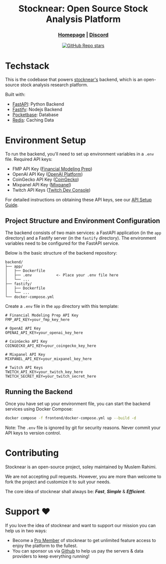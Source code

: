 <div align="center">



# **Stocknear: Open Source Stock Analysis Platform**

<h3>

[Homepage](https://stocknear.com/) | [Discord](https://discord.com/invite/hCwZMMZ2MT)

</h3>

[![GitHub Repo stars](https://img.shields.io/github/stars/stocknear/backend)](https://github.com/stocknear/backend/stargazers)

</div>



# Techstack

This is the codebase that powers [stocknear's](https://stocknear.com/) backend, which is an open-source stock analysis research platform.

Built with:
- [FastAPI](https://fastapi.tiangolo.com/): Python Backend
- [Fastify](https://fastify.dev/): Nodejs Backend
- [Pocketbase](https://pocketbase.io/): Database
- [Redis](https://redis.io/): Caching Data

# Environment Setup

To run the backend, you'll need to set up environment variables in a `.env` file. Required API keys:

- FMP API Key ([Financial Modeling Prep](https://financialmodelingprep.com/developer))
- OpenAI API Key ([OpenAI Platform](https://platform.openai.com/api-keys))
- CoinGecko API Key ([CoinGecko](https://www.coingecko.com/api/pricing))
- Mixpanel API Key ([Mixpanel](https://mixpanel.com/))
- Twitch API Keys ([Twitch Dev Console](https://dev.twitch.tv/console/apps))

For detailed instructions on obtaining these API keys, see our [API Setup Guide](docs/API_SETUP.md).

## Project Structure and Environment Configuration

The backend consists of two main services: a FastAPI application (in the `app` directory) and a Fastify server (in the `fastify` directory). The environment variables need to be configured for the FastAPI service.

Below is the basic structure of the backend repository:

```
backend/
├── app/
│   ├── Dockerfile
│   ├── .env           <- Place your .env file here
│   └── ...
├── fastify/
│   ├── Dockerfile
│   └── ...
└── docker-compose.yml
```

Create a `.env` file in the `app` directory with this template:
```env
# Financial Modeling Prep API Key
FMP_API_KEY=your_fmp_key_here

# OpenAI API Key
OPENAI_API_KEY=your_openai_key_here

# CoinGecko API Key
COINGECKO_API_KEY=your_coingecko_key_here

# Mixpanel API Key
MIXPANEL_API_KEY=your_mixpanel_key_here

# Twitch API Keys
TWITCH_API_KEY=your_twitch_key_here
TWITCH_SECRET_KEY=your_twitch_secret_here
```

## Running the Backend

Once you have set up your environment file, you can start the backend services using Docker Compose:

```bash
docker compose -f frontend/docker-compose.yml up --build -d
```

Note: The `.env` file is ignored by git for security reasons. Never commit your API keys to version control.

# Contributing
Stocknear is an open-source project, soley maintained by Muslem Rahimi.

We are not accepting pull requests. However, you are more than welcome to fork the project and customize it to suit your needs.

The core idea of stocknear shall always be: **_Fast_**, **_Simple_** & **_Efficient_**.


# Support ❤️

If you love the idea of stocknear and want to support our mission you can help us in two ways:

- Become a [Pro Member](https://stocknear.com/pricing) of stocknear to get unlimited feature access to enjoy the platform to the fullest.
- You can sponsor us via [Github](https://github.com/sponsors/stocknear) to help us pay the servers & data providers to keep everything running!
